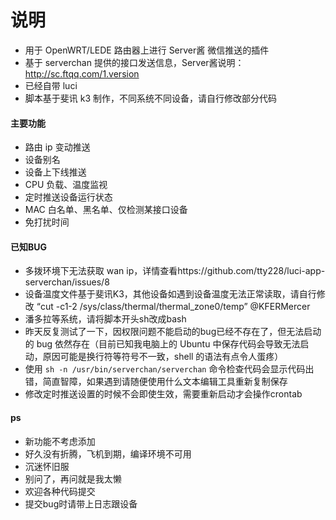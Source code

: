 # 说明
- 用于 OpenWRT/LEDE 路由器上进行 Server酱 微信推送的插件
- 基于 serverchan 提供的接口发送信息，Server酱说明：http://sc.ftqq.com/1.version
- 已经自带 luci
- 脚本基于斐讯 k3 制作，不同系统不同设备，请自行修改部分代码

#### 主要功能
- 路由 ip 变动推送
- 设备别名
- 设备上下线推送
- CPU 负载、温度监视
- 定时推送设备运行状态
- MAC 白名单、黑名单、仅检测某接口设备
- 免打扰时间

#### 已知BUG

- 多拨环境下无法获取 wan ip，详情查看https://github.com/tty228/luci-app-serverchan/issues/8
- 设备温度文件基于斐讯K3，其他设备如遇到设备温度无法正常读取，请自行修改
“cut -c1-2 /sys/class/thermal/thermal_zone0/temp” @KFERMercer 
- 潘多拉等系统，请将脚本开头sh改成bash
- 昨天反复测试了一下，因权限问题不能启动的bug已经不存在了，但无法启动的 bug 依然存在（目前已知我电脑上的 Ubuntu 中保存代码会导致无法启动，原因可能是换行符等符号不一致，shell 的语法有点令人蛋疼）
- 使用 `sh -n /usr/bin/serverchan/serverchan` 命令检查代码会显示代码出错，简直智障，如果遇到请随便使用什么文本编辑工具重新复制保存
- 修改定时推送设置的时候不会即使生效，需要重新启动才会操作crontab

#### ps

- 新功能不考虑添加
- 好久没有折腾，飞机到期，编译环境不可用
- 沉迷怀旧服
- 别问了，再问就是我太懒
- 欢迎各种代码提交
- 提交bug时请带上日志跟设备
